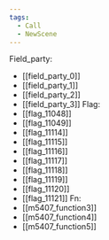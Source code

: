 ```yaml
---
tags:
  - Call
  - NewScene
---
```

Field_party:
- [[field_party_0]]
- [[field_party_1]]
- [[field_party_2]]
- [[field_party_3]]
Flag:
- [[flag_11048]]
- [[flag_11049]]
- [[flag_11114]]
- [[flag_11115]]
- [[flag_11116]]
- [[flag_11117]]
- [[flag_11118]]
- [[flag_11119]]
- [[flag_11120]]
- [[flag_11121]]
Fn:
- [[m5407_function3]]
- [[m5407_function4]]
- [[m5407_function5]]
